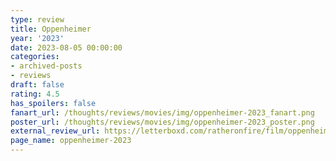 ```yaml
---
type: review
title: Oppenheimer
year: '2023'
date: 2023-08-05 00:00:00
categories:
- archived-posts
- reviews
draft: false
rating: 4.5
has_spoilers: false
fanart_url: /thoughts/reviews/movies/img/oppenheimer-2023_fanart.png
poster_url: /thoughts/reviews/movies/img/oppenheimer-2023_poster.png
external_review_url: https://letterboxd.com/ratheronfire/film/oppenheimer-2023/
page_name: oppenheimer-2023
---
```


